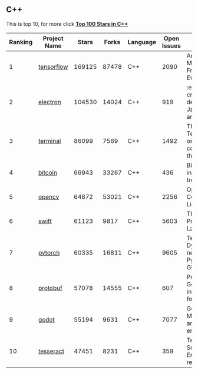 ## C\+\+

This is top 10, for more click **[Top 100 Stars in C\+\+](Top100/CPP.md)**

| Ranking | Project Name | Stars | Forks | Language | Open Issues | Description | Last Commit |
| ------- | ------------ | ----- | ----- | -------- | ----------- | ----------- | ----------- |
| 1 | [tensorflow](https://github.com/tensorflow/tensorflow) | 169125 | 87478 | C++ | 2090 | An Open Source Machine Learning Framework for Everyone | 2022-11-17T02:51:18Z |
| 2 | [electron](https://github.com/electron/electron) | 104530 | 14024 | C++ | 919 | :electron: Build cross-platform desktop apps with JavaScript, HTML, and CSS | 2022-11-17T01:38:16Z |
| 3 | [terminal](https://github.com/microsoft/terminal) | 86099 | 7569 | C++ | 1492 | The new Windows Terminal and the original Windows console host, all in the same place! | 2022-11-16T22:31:15Z |
| 4 | [bitcoin](https://github.com/bitcoin/bitcoin) | 66943 | 33267 | C++ | 436 | Bitcoin Core integration/staging tree | 2022-11-16T22:14:04Z |
| 5 | [opencv](https://github.com/opencv/opencv) | 64872 | 53021 | C++ | 2256 | Open Source Computer Vision Library | 2022-11-17T01:27:29Z |
| 6 | [swift](https://github.com/apple/swift) | 61123 | 9817 | C++ | 5603 | The Swift Programming Language | 2022-11-17T02:39:29Z |
| 7 | [pytorch](https://github.com/pytorch/pytorch) | 60335 | 16811 | C++ | 9605 | Tensors and Dynamic neural networks in Python with strong GPU acceleration | 2022-11-17T02:57:23Z |
| 8 | [protobuf](https://github.com/protocolbuffers/protobuf) | 57078 | 14555 | C++ | 607 | Protocol Buffers - Google's data interchange format | 2022-11-17T02:42:44Z |
| 9 | [godot](https://github.com/godotengine/godot) | 55194 | 9631 | C++ | 7077 | Godot Engine – Multi-platform 2D and 3D game engine | 2022-11-17T02:14:38Z |
| 10 | [tesseract](https://github.com/tesseract-ocr/tesseract) | 47451 | 8231 | C++ | 359 | Tesseract Open Source OCR Engine (main repository) | 2022-11-15T12:24:50Z |

